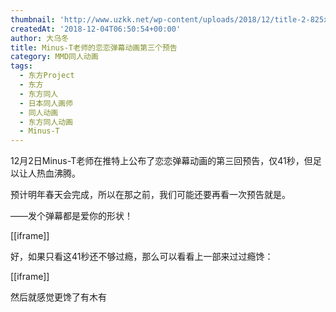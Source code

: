 ```yaml
---
thumbnail: 'http://www.uzkk.net/wp-content/uploads/2018/12/title-2-825x385.jpg'
createdAt: '2018-12-04T06:50:54+00:00'
author: 大乌冬
title: Minus-T老师的恋恋弹幕动画第三个预告
category: MMD同人动画
tags:
  - 东方Project
  - 东方
  - 东方同人
  - 日本同人画师
  - 同人动画
  - 东方同人动画
  - Minus-T
---
```


12月2日Minus-T老师在推特上公布了恋恋弹幕动画的第三回预告，仅41秒，但足以让人热血沸腾。

预计明年春天会完成，所以在那之前，我们可能还要再看一次预告就是。

——发个弹幕都是爱你的形状！

[[iframe]]

好，如果只看这41秒还不够过瘾，那么可以看看上一部来过过瘾馋：

[[iframe]]

然后就感觉更馋了有木有
